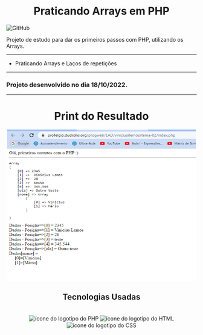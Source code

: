 <h1 align="center">Praticando Arrays em PHP</h1>

![GitHub](https://img.shields.io/github/license/viniciuslemos93/estudos_backend)

Projeto de estudo para dar os primeiros passos com PHP, utilizando os Arrays.

<hr>

- Praticando Arrays e Laços de repetições

<hr>
<h3> Projeto desenvolvido no dia 18/10/2022. </h3>
<hr>

<h1 align="center">Print do Resultado</h1>
<div align="center">
<img align="center" alt="Print do resultado das operações aritméticas em PHP" height="400" width="500" src="print-resultado.PNG">
</div>
<h2 align="center">Tecnologias Usadas</h2>
<div align="center">
     <div style="display: inline_block margin-left:auto margin-rigth:auto"><br>       
       <img align="center" alt="ícone do logotipo do PHP" height="40 widht="50" src="https://cdn.jsdelivr.net/gh/devicons/devicon/icons/php/php-original.svg" />
       <img align="center" alt="ícone do logotipo do HTML" height="40 widht="50" src="https://cdn.jsdelivr.net/gh/devicons/devicon/icons/html5/html5-plain-wordmark.svg" />
       <img align="center" alt="ícone do logotipo do CSS" height="40 widht="50" src="https://cdn.jsdelivr.net/gh/devicons/devicon/icons/css3/css3-plain-wordmark.svg" />
    </div>
</div>

